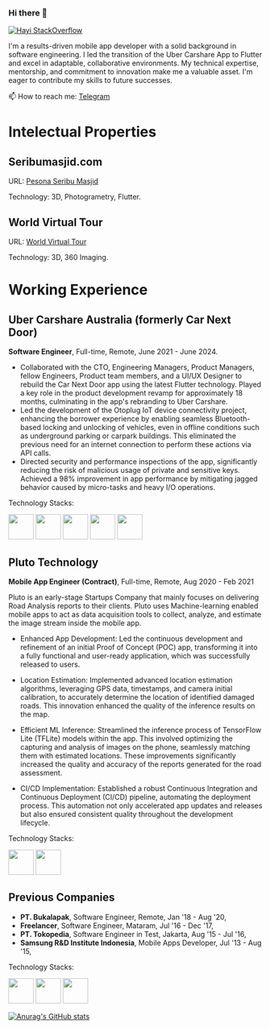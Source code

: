 ### Hi there 👋

[![Hayi StackOverflow](https://github-readme-stackoverflow.vercel.app/?userID=2145360)](https://stackoverflow.com/users/2145360/hayi-nukman)


I'm a results-driven mobile app developer with a solid background in software engineering. I led the transition of the Uber Carshare App to Flutter and excel in adaptable, collaborative environments. My technical expertise, mentorship, and commitment to innovation make me a valuable asset. I'm eager to contribute my skills to future successes.

📫 How to reach me: [Telegram](https://t.me/hayinukman)

# Intelectual Properties

## Seribumasjid.com
URL: [Pesona Seribu  Masjid](https://seribumasjid.com)

Technology: 3D, Photogrametry, Flutter.

## World Virtual Tour
URL: [World Virtual Tour](https://worldvirtualtour.com)

Technology: 3D, 360 Imaging.


# Working Experience

## Uber Carshare Australia (formerly Car Next Door)
**Software Engineer**, Full-time, Remote, June 2021 - June 2024.

- Collaborated with the CTO, Engineering Managers, Product Managers, fellow Engineers, Product team members, and a UI/UX Designer to rebuild the Car Next Door app using the latest Flutter technology. Played a key role in the product development revamp for approximately 18 months, culminating in the app's rebranding to Uber Carshare.
- Led the development of the Otoplug IoT device connectivity project, enhancing the borrower experience by enabling seamless Bluetooth-based locking and unlocking of vehicles, even in offline conditions such as underground parking or carpark buildings. This eliminated the previous need for an internet connection to perform these actions via API calls.
- Directed security and performance inspections of the app, significantly reducing the risk of malicious usage of private and sensitive keys. Achieved a 98% improvement in app performance by mitigating jagged behavior caused by micro-tasks and heavy I/O operations.

Technology Stacks: 

<img height="50" src="https://user-images.githubusercontent.com/25181517/186150365-da1eccce-6201-487c-8649-45e9e99435fd.png"/> <img height="50" src="https://user-images.githubusercontent.com/25181517/185062810-7ee0c3d2-17f2-4a98-9d8a-a9576947692b.png"/> <img height="50" src="https://user-images.githubusercontent.com/25181517/121406389-6267a300-c95e-11eb-8d67-f1e22afe8aea.png"/> <img height="50" src="https://user-images.githubusercontent.com/25181517/192108891-d86b6220-e232-423a-bf5f-90903e6887c3.png"/>  <img height="50" src="https://user-images.githubusercontent.com/25181517/192108372-f71d70ac-7ae6-4c0d-8395-51d8870c2ef0.png"/> 


## Pluto Technology
**Mobile App Engineer (Contract)**, Full-time, Remote, Aug 2020 - Feb 2021

Pluto is an early-stage Startups Company that mainly focuses on delivering Road Analysis reports to their clients. Pluto uses Machine-learning enabled mobile apps to act as data acquisition tools to collect, analyze, and estimate the image stream inside the mobile app.

- Enhanced App Development: Led the continuous development and refinement of an initial Proof of Concept (POC) app, transforming it into a fully functional and user-ready application, which was successfully released to users.

- Location Estimation: Implemented advanced location estimation algorithms, leveraging GPS data, timestamps, and camera initial calibration, to accurately determine the location of identified damaged roads. This innovation enhanced the quality of the inference results on the map.

- Efficient ML Inference: Streamlined the inference process of TensorFlow Lite (TFLite) models within the app. This involved optimizing the capturing and analysis of images on the phone, seamlessly matching them with estimated locations. These improvements significantly increased the quality and accuracy of the reports generated for the road assessment.

- CI/CD Implementation: Established a robust Continuous Integration and Continuous Deployment (CI/CD) pipeline, automating the deployment process. This automation not only accelerated app updates and releases but also ensured consistent quality throughout the development lifecycle.

Technology Stacks: 

<img height="50" src="https://user-images.githubusercontent.com/25181517/185062810-7ee0c3d2-17f2-4a98-9d8a-a9576947692b.png"/>  <img height="50" src="https://user-images.githubusercontent.com/25181517/223639822-2a01e63a-a7f9-4a39-8930-61431541bc06.png"/>

## Previous Companies
- **PT. Bukalapak**, Software Engineer, Remote, Jan '18 - Aug '20, 
- **Freelancer**, Software Engineer, Mataram, Jul '16 - Dec '17,
- **PT. Tokopedia**, Software Engineer in Test, Jakarta, Aug '15 - Jul '16,
- **Samsung R&D Institute Indonesia**, Mobile Apps Developer, Jul '13 - Aug '15,
  
Technology Stacks: 

<img height="50" src="https://user-images.githubusercontent.com/25181517/185062810-7ee0c3d2-17f2-4a98-9d8a-a9576947692b.png"/>  <img height="50" src="https://user-images.githubusercontent.com/25181517/117201156-9a724800-adec-11eb-9a9d-3cd0f67da4bc.png"/> <img height="50" src="https://user-images.githubusercontent.com/25181517/117269608-b7dcfb80-ae58-11eb-8e66-6cc8753553f0.png"/>



[![Anurag's GitHub stats](https://github-readme-stats.vercel.app/api?username=ha-yi)](https://github.com/anuraghazra/github-readme-stats)


<!--
## PT Bukalapak
Full-time, Remote, Jan 2018 - Aug 2020.

**Software Engineer** Part of Seller Experience.

Technology Stacks: 

<img height="50" src="https://user-images.githubusercontent.com/25181517/185062810-7ee0c3d2-17f2-4a98-9d8a-a9576947692b.png"/>  <img height="50" src="https://user-images.githubusercontent.com/25181517/117201156-9a724800-adec-11eb-9a9d-3cd0f67da4bc.png"/> <img height="50" src="https://user-images.githubusercontent.com/25181517/117269608-b7dcfb80-ae58-11eb-8e66-6cc8753553f0.png"/>


## Freelancer/Self Employed
Full-time, Mataram, July 2016 - Dec 2018.

**Software Engineer**.

Technology Stacks: 

<img height="50" src="https://user-images.githubusercontent.com/25181517/185062810-7ee0c3d2-17f2-4a98-9d8a-a9576947692b.png"/>  <img height="50" src="https://user-images.githubusercontent.com/25181517/117201156-9a724800-adec-11eb-9a9d-3cd0f67da4bc.png"/> <img height="50" src="https://user-images.githubusercontent.com/25181517/117269608-b7dcfb80-ae58-11eb-8e66-6cc8753553f0.png"/>



## PT Tokopedia
Full-time, Jakarta, Aug 2015 - July 2016.

**Software Engineer in Test**.

Technology Stacks: 

<img height="50" src="https://user-images.githubusercontent.com/25181517/117201156-9a724800-adec-11eb-9a9d-3cd0f67da4bc.png"/> <img height="50" src="https://user-images.githubusercontent.com/25181517/117269608-b7dcfb80-ae58-11eb-8e66-6cc8753553f0.png"/>



## Samsung R&D Institute Indonesia (SRIN)
Full-time, Jakarta, July 2013 - Aug 2015.

**Software Developer/Mobile Apps Developer**.

Technology Stacks: 

<img height="50" src="https://user-images.githubusercontent.com/25181517/117201156-9a724800-adec-11eb-9a9d-3cd0f67da4bc.png"/> <img height="50" src="https://user-images.githubusercontent.com/25181517/117269608-b7dcfb80-ae58-11eb-8e66-6cc8753553f0.png"/>




**ha-yi/ha-yi** is a ✨ _special_ ✨ repository because its `README.md` (this file) appears on your GitHub profile.

Here are some ideas to get you started:

- 🔭 I’m currently working on ...
- 🌱 I’m currently learning ...
- 👯 I’m looking to collaborate on ...
- 🤔 I’m looking for help with ...
- 💬 Ask me about ...
- 📫 How to reach me: ...
- 😄 Pronouns: ...
- ⚡ Fun fact: ...
-->
